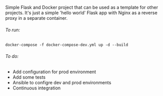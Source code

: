 
Simple Flask and Docker project that can be used as a template for other projects. It's just a simple 'hello world' Flask app with Nginx as a reverse proxy in a separate container.

###### To run: 
```docker-compose -f docker-compose-dev.yml up -d --build```

###### To do:
- Add configuration for prod environment
- Add some tests
- Ansible to configre dev and prod environments
- Continuous integration

